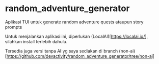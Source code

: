 # random_adventure_generator

Aplikasi TUI untuk generate random adventure quests ataupun story prompts

Untuk menjalankan aplikasi ini, diperlukan (LocalAI)[https://localai.io/], silahkan install terlebih dahulu.

Tersedia juga versi tanpa AI yg saya sediakan di branch (non-ai)[https://github.com/devactivity/random_adventure_generator/tree/non-ai]
